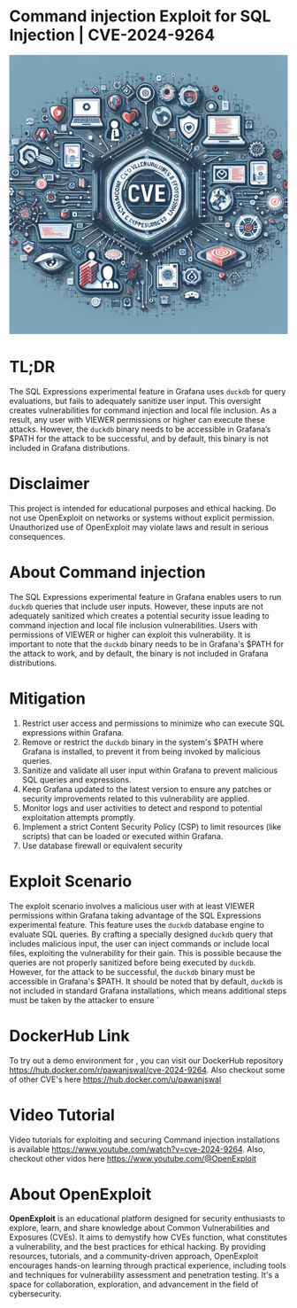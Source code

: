# Command injection Exploit for SQL Injection | CVE-2024-9264
![CVE-2024-9264](https://raw.githubusercontent.com/pawanjswal/pawanjswal.github.io/master/cve-2024-9264/assets/thumbnail.jpg)

# TL;DR
The SQL Expressions experimental feature in Grafana uses `duckdb` for query evaluations, but fails to adequately sanitize user input. This oversight creates vulnerabilities for command injection and local file inclusion. As a result, any user with VIEWER permissions or higher can execute these attacks. However, the `duckdb` binary needs to be accessible in Grafana’s $PATH for the attack to be successful, and by default, this binary is not included in Grafana distributions.

# Disclaimer
This project is intended for educational purposes and ethical hacking. Do not use OpenExploit on networks or systems without explicit permission. Unauthorized use of OpenExploit may violate laws and result in serious consequences.

# About Command injection
The SQL Expressions experimental feature in Grafana enables users to run `duckdb` queries that include user inputs. However, these inputs are not adequately sanitized which creates a potential security issue leading to command injection and local file inclusion vulnerabilities. Users with permissions of VIEWER or higher can exploit this vulnerability. It is important to note that the `duckdb` binary needs to be in Grafana's $PATH for the attack to work, and by default, the binary is not included in Grafana distributions.

# Mitigation
1. Restrict user access and permissions to minimize who can execute SQL expressions within Grafana.
2. Remove or restrict the `duckdb` binary in the system's $PATH where Grafana is installed, to prevent it from being invoked by malicious queries.
3. Sanitize and validate all user input within Grafana to prevent malicious SQL queries and expressions.
4. Keep Grafana updated to the latest version to ensure any patches or security improvements related to this vulnerability are applied.
5. Monitor logs and user activities to detect and respond to potential exploitation attempts promptly.
6. Implement a strict Content Security Policy (CSP) to limit resources (like scripts) that can be loaded or executed within Grafana.
7. Use database firewall or equivalent security

# Exploit Scenario
The exploit scenario involves a malicious user with at least VIEWER permissions within Grafana taking advantage of the SQL Expressions experimental feature. This feature uses the `duckdb` database engine to evaluate SQL queries. By crafting a specially designed `duckdb` query that includes malicious input, the user can inject commands or include local files, exploiting the vulnerability for their gain. This is possible because the queries are not properly sanitized before being executed by `duckdb`. However, for the attack to be successful, the `duckdb` binary must be accessible in Grafana's $PATH. It should be noted that by default, `duckdb` is not included in standard Grafana installations, which means additional steps must be taken by the attacker to ensure `

# DockerHub Link
To try out a demo environment for , you can visit our DockerHub repository https://hub.docker.com/r/pawanjswal/cve-2024-9264. Also checkout some of other CVE's here https://hub.docker.com/u/pawanjswal

# Video Tutorial
Video tutorials for exploiting  and securing Command injection installations is available https://www.youtube.com/watch?v=cve-2024-9264. Also, checkout other vidos here https://www.youtube.com/@OpenExploit

# About OpenExploit
**OpenExploit** is an educational platform designed for security enthusiasts to explore, learn, and share knowledge about Common Vulnerabilities and Exposures (CVEs). It aims to demystify how CVEs function, what constitutes a vulnerability, and the best practices for ethical hacking. By providing resources, tutorials, and a community-driven approach, OpenExploit encourages hands-on learning through practical experience, including tools and techniques for vulnerability assessment and penetration testing. It's a space for collaboration, exploration, and advancement in the field of cybersecurity.